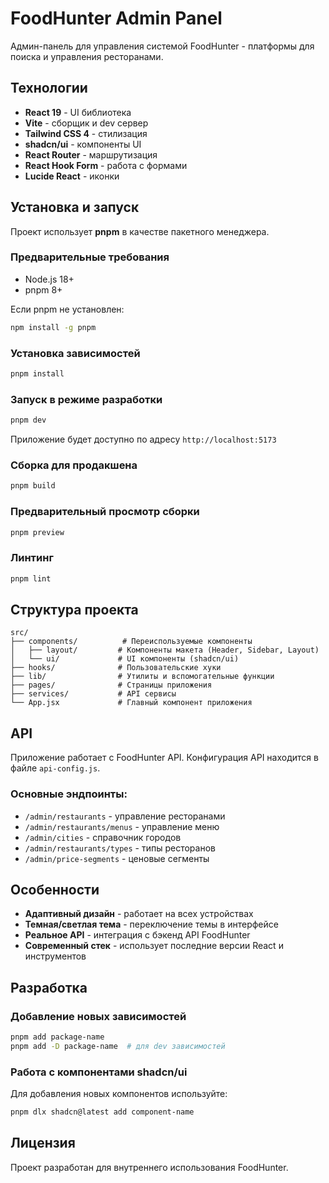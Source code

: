 # FoodHunter Admin Panel

Админ-панель для управления системой FoodHunter - платформы для поиска и управления ресторанами.

## Технологии

- **React 19** - UI библиотека
- **Vite** - сборщик и dev сервер
- **Tailwind CSS 4** - стилизация
- **shadcn/ui** - компоненты UI
- **React Router** - маршрутизация
- **React Hook Form** - работа с формами
- **Lucide React** - иконки

## Установка и запуск

Проект использует **pnpm** в качестве пакетного менеджера.

### Предварительные требования

- Node.js 18+ 
- pnpm 8+

Если pnpm не установлен:
```bash
npm install -g pnpm
```

### Установка зависимостей

```bash
pnpm install
```

### Запуск в режиме разработки

```bash
pnpm dev
```

Приложение будет доступно по адресу `http://localhost:5173`

### Сборка для продакшена

```bash
pnpm build
```

### Предварительный просмотр сборки

```bash
pnpm preview
```

### Линтинг

```bash
pnpm lint
```

## Структура проекта

```
src/
├── components/          # Переиспользуемые компоненты
│   ├── layout/         # Компоненты макета (Header, Sidebar, Layout)
│   └── ui/             # UI компоненты (shadcn/ui)
├── hooks/              # Пользовательские хуки
├── lib/                # Утилиты и вспомогательные функции
├── pages/              # Страницы приложения
├── services/           # API сервисы
└── App.jsx             # Главный компонент приложения
```

## API

Приложение работает с FoodHunter API. Конфигурация API находится в файле `api-config.js`.

### Основные эндпоинты:
- `/admin/restaurants` - управление ресторанами
- `/admin/restaurants/menus` - управление меню
- `/admin/cities` - справочник городов
- `/admin/restaurants/types` - типы ресторанов
- `/admin/price-segments` - ценовые сегменты

## Особенности

- **Адаптивный дизайн** - работает на всех устройствах
- **Темная/светлая тема** - переключение темы в интерфейсе
- **Реальное API** - интеграция с бэкенд API FoodHunter
- **Современный стек** - использует последние версии React и инструментов

## Разработка

### Добавление новых зависимостей

```bash
pnpm add package-name
pnpm add -D package-name  # для dev зависимостей
```

### Работа с компонентами shadcn/ui

Для добавления новых компонентов используйте:
```bash
pnpm dlx shadcn@latest add component-name
```

## Лицензия

Проект разработан для внутреннего использования FoodHunter.